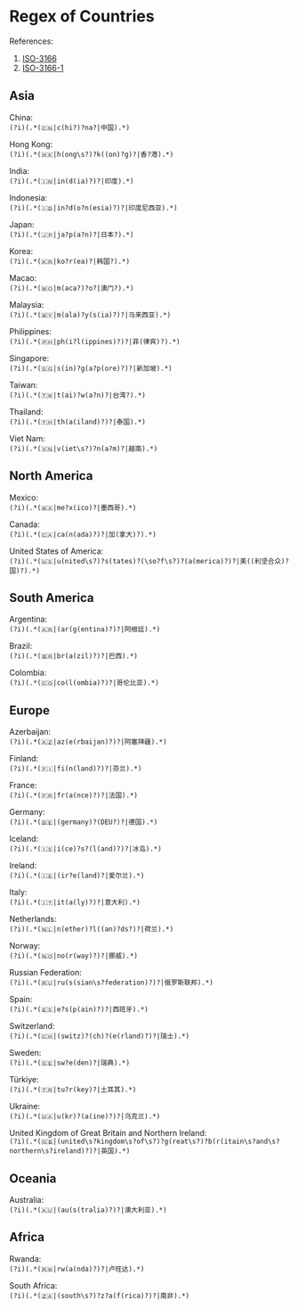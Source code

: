 # Regex of Countries  

References:  
1. [ISO-3166](https://www.iso.org/iso-3166-country-codes.html)  
2. [ISO-3166-1](https://www.iso.org/standard/72482.html)

## Asia  

China:  
`(?i)(.*(🇨🇳|c(hi?)?na?|中国).*)`  

Hong Kong:  
`(?i)(.*(🇭🇰|h(ong\s?)?k((on)?g)?|香?港).*)`   

India:  
`(?i)(.*(🇮🇳|in(d(ia)?)?|印度).*)`  

Indonesia:  
`(?i)(.*(🇮🇩|in?d(o?n(esia)?)?|印度尼西亚).*)`  

Japan:  
`(?i)(.*(🇯🇵|ja?p(a?n)?|日本?).*)`  

Korea:  
`(?i)(.*(🇰🇷|ko?r(ea)?|韩国?).*)`  

Macao:  
`(?i)(.*(🇲🇴|m(aca?)?o?|澳门?).*)`  

Malaysia:  
`(?i)(.*(🇲🇾|m(ala)?y(s(ia)?)?|马来西亚).*)`  

Philippines:  
`(?i)(.*(🇵🇭|ph(i?l(ippines)?)?|菲(律宾)?).*)`  

Singapore:  
`(?i)(.*(🇸🇬|s(in)?g(a?p(ore)?)?|新加坡).*)`  

Taiwan:  
`(?i)(.*(🇹🇼|t(ai)?w(a?n)?|台湾?).*)`  

Thailand:  
`(?i)(.*(🇹🇭|th(a(iland)?)?|泰国).*)`  

Viet Nam:  
`(?i)(.*(🇻🇳|v(iet\s?)?n(a?m)?|越南).*)`  

## North America  

Mexico:  
`(?i)(.*(🇲🇽|me?x(ico)?|墨西哥).*)`  

Canada:  
`(?i)(.*(🇨🇦|ca(n(ada)?)?|加(拿大)?).*)`  

United States of America:  
`(?i)(.*(🇺🇸|u(nited\s?)?s(tates)?(\so?f\s?)?(a(merica)?)?|美((利坚合众)?国)?).*)`  

## South America  

Argentina:  
`(?i)(.*(🇦🇷|(ar(g(entina)?)?|阿根廷).*)`  

Brazil:  
`(?i)(.*(🇧🇷|br(a(zil)?)?|巴西).*)`  

Colombia:  
`(?i)(.*(🇨🇴|co(l(ombia)?)?|哥伦比亚).*)`  

## Europe  

Azerbaijan:  
`(?i)(.*(🇦🇿|az(e(rbaijan)?)?|阿塞拜疆).*)`  

Finland:  
`(?i)(.*(🇫🇮|fi(n(land)?)?|芬兰).*)`  

France:  
`(?i)(.*(🇫🇷|fr(a(nce)?)?|法国).*)`  

Germany:  
`(?i)(.*(🇩🇪|(germany)?(DEU?)?|德国).*)`  

Iceland:  
`(?i)(.*(🇮🇸|i(ce)?s?(l(and)?)?|冰岛).*)`  

Ireland:  
`(?i)(.*(🇮🇪|(ir?e(land)?|爱尔兰).*)`  

Italy:  
`(?i)(.*(🇮🇹|it(a(ly)?)?|意大利).*)`  

Netherlands:  
`(?i)(.*(🇳🇱|n(ether)?l((an)?ds?)?|荷兰).*)`  

Norway:  
`(?i)(.*(🇳🇴|no(r(way)?)?|挪威).*)`  

Russian Federation:  
`(?i)(.*(🇷🇺|ru(s(sian\s?federation)?)?|俄罗斯联邦).*)`  

Spain:  
`(?i)(.*(🇪🇸|e?s(p(ain)?)?|西班牙).*)`  

Switzerland:  
`(?i)(.*(🇨🇭|(switz)?(ch)?(e(rland)?)?|瑞士).*)`  

Sweden:  
`(?i)(.*(🇸🇪|sw?e(den)?|瑞典).*)`  

Türkiye:  
`(?i)(.*(🇹🇷|tu?r(key)?|土耳其).*)`  

Ukraine:  
`(?i)(.*(🇺🇦|u(kr)?(a(ine)?)?|乌克兰).*)`  

United Kingdom of Great Britain and Northern Ireland:  
`(?i)(.*(🇬🇧|(united\s?kingdom\s?of\s?)?g(reat\s?)?b(r(itain\s?and\s?northern\s?ireland)?)?|英国).*)`  

## Oceania  

Australia:  
`(?i)(.*(🇦🇺|(au(s(tralia)?)?|澳大利亚).*)`  

## Africa  

Rwanda:  
`(?i)(.*(🇷🇼|rw(a(nda)?)?|卢旺达).*)`  

South Africa:  
`(?i)(.*(🇿🇦|(south\s?)?z?a(f(rica)?)?|南非).*)`  
